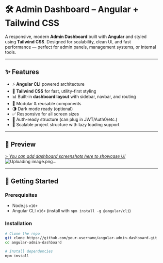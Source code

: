 # 🛠️ Admin Dashboard – Angular + Tailwind CSS

A responsive, modern **Admin Dashboard** built with **Angular** and styled using **Tailwind CSS**. Designed for scalability, clean UI, and fast performance — perfect for admin panels, management systems, or internal tools.

---

## ✨ Features

- ⚡ **Angular CLI** powered architecture
- 🎨 **Tailwind CSS** for fast, utility-first styling
- 📊 Built-in **dashboard layout** with sidebar, navbar, and routing
- 🧩 Modular & reusable components
- 🌗 Dark mode ready (optional)
- ✅ Responsive for all screen sizes
- 🔐 Auth-ready structure (can plug in JWT/Auth0/etc.)
- 🧱 Scalable project structure with lazy loading support

---

## 📸 Preview

[> _You can add dashboard screenshots here to showcase UI_](https://bookdev-angular.vercel.app/sport)
![Uploading image.png…]()

---

## 🚀 Getting Started

### Prerequisites

- Node.js `v16+`
- Angular CLI `v16+` (install with `npm install -g @angular/cli`)

### Installation

```bash
# Clone the repo
git clone https://github.com/your-username/angular-admin-dashboard.git
cd angular-admin-dashboard

# Install dependencies
npm install
